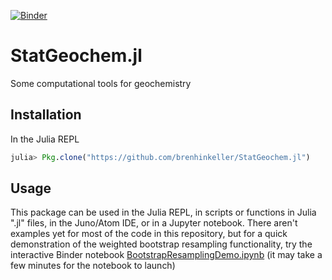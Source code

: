 [![Binder](https://mybinder.org/badge.svg)](https://mybinder.org/v2/gh/brenhinkeller/StatGeochem.jl/master?filepath=BootstrapResamplingDemo.ipynb)

# StatGeochem.jl
Some computational tools for geochemistry

## Installation

In the Julia REPL
```Julia
julia> Pkg.clone("https://github.com/brenhinkeller/StatGeochem.jl")
```

## Usage

This package can be used in the Julia REPL, in scripts or functions in Julia ".jl" files, in the Juno/Atom IDE, or in a Jupyter notebook. There aren't examples yet for most of the code in this repository, but for a quick demonstration of the weighted bootstrap resampling functionality, try the interactive Binder notebook [BootstrapResamplingDemo.ipynb](https://mybinder.org/v2/gh/brenhinkeller/StatGeochem.jl/master?filepath=BootstrapResamplingDemo.ipynb) (it may take a few minutes for the notebook to launch)
